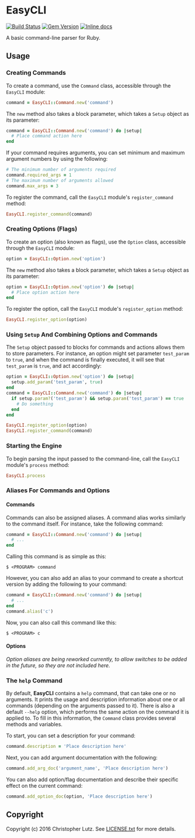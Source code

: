 # EasyCLI
[![Build Status](https://travis-ci.org/chrisblutz/EasyCLI.svg?branch=master)](https://travis-ci.org/chrisblutz/EasyCLI)
[![Gem Version](https://badge.fury.io/rb/easy_cli.svg)](https://badge.fury.io/rb/easy_cli)
[![Inline docs](http://inch-ci.org/github/chrisblutz/EasyCLI.svg?branch=master)](http://inch-ci.org/github/chrisblutz/EasyCLI)

A basic command-line parser for Ruby.

## Usage ##

### Creating Commands ###

To create a command, use the `Command` class, accessible through the `EasyCLI` module:
```ruby
command = EasyCLI::Command.new('command')
```
The `new` method also takes a block parameter, which takes a `Setup` object as its parameter:
```ruby
command = EasyCLI::Command.new('command') do |setup|
  # Place command action here
end
```
If your command requires arguments, you can set minimum and maximum argument numbers by using the following:
```ruby
# The minimum number of arguments required
command.required_args = 1
# The maximum number of arguments allowed
command.max_args = 3
```
To register the command, call the `EasyCLI` module's `register_command` method:
```ruby
EasyCLI.register_command(command)
```

### Creating Options (Flags) ###

To create an option (also known as flags), use the `Option` class, accessible through the `EasyCLI` module:
```ruby
option = EasyCLI::Option.new('option')
```
The `new` method also takes a block parameter, which takes a `Setup` object as its parameter:
```ruby
option = EasyCLI::Option.new('option') do |setup|
  # Place option action here
end
```
To register the option, call the `EasyCLI` module's `register_option` method:
```ruby
EasyCLI.register_option(option)
```

### Using `Setup` And Combining Options and Commands ###

The `Setup` object passed to blocks for commands and actions allows them to store parameters.  For instance, an option might set parameter `test_param` to `true`, and when the command is finally executed, it will see that `test_param` is `true`, and act accordingly:
```ruby
option = EasyCLI::Option.new('option') do |setup|
  setup.add_param('test_param', true)
end
command = EasyCLI::Command.new('command') do |setup|
  if setup.param?('test_param') && setup.param('test_param') == true
    # Do something
  end
end

EasyCLI.register_option(option)
EasyCLI.register_command(command)
```

### Starting the Engine ###

To begin parsing the input passed to the command-line, call the `EasyCLI` module's `process` method:
```ruby
EasyCLI.process
```

### Aliases For Commands and Options ###

#### Commands ####

Commands can also be assigned aliases.  A command alias works similarly to the command itself.  For instance, take the following command:
```ruby
command = EasyCLI::Command.new('command') do |setup|
  # ...
end
```
Calling this command is as simple as this:
```
$ <PROGRAM> command
```
However, you can also add an alias to your command to create a shortcut version by adding the following to your command:
```ruby
command = EasyCLI::Command.new('command') do |setup|
  # ...
end
command.alias('c')
```
Now, you can also call this command like this:
```
$ <PROGRAM> c
```

#### Options ####

*Option aliases are being reworked currently, to allow switches to be added in the future, so they are not included here.*

### The `help` Command ###

By default, **EasyCLI** contains a `help` command, that can take one or no arguments.  It prints the usage and description information about one or all commands (depending on the arguments passed to it).  There is also a default `--help` option, which performs the same action on the command it is applied to.  To fill in this information, the `Command` class provides several methods and variables.

To start, you can set a description for your command:
```ruby
command.description = 'Place description here'
```
Next, you can add argument documentation with the following:
```ruby
command.add_arg_doc('argument_name', 'Place description here')
```
You can also add option/flag documentation and describe their specific effect on the current command:
```ruby
command.add_option_doc(option, 'Place description here')
```

## Copyright ##

Copyright (c) 2016 Christopher Lutz.  See [LICENSE.txt](LICENSE.txt) for more details.
